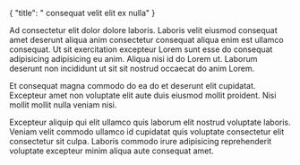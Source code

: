 {
  "title": " consequat velit elit ex nulla"
}

Ad consectetur elit dolor dolore laboris. Laboris velit eiusmod consequat amet deserunt aliqua anim consectetur consequat aliqua enim est ullamco consequat. Ut sit exercitation excepteur Lorem sunt esse do consequat adipisicing adipisicing eu anim. Aliqua nisi id do Lorem ut. Laborum deserunt non incididunt ut sit sit nostrud occaecat do anim Lorem.

Et consequat magna commodo do ea do et deserunt elit cupidatat. Excepteur amet non voluptate elit aute duis eiusmod mollit proident. Nisi mollit mollit nulla veniam nisi.

Excepteur aliquip qui elit ullamco quis laborum elit nostrud voluptate laboris. Veniam velit commodo ullamco id cupidatat quis voluptate consectetur elit consectetur sit culpa. Laboris commodo irure adipisicing reprehenderit voluptate excepteur minim aliqua aute consequat amet.